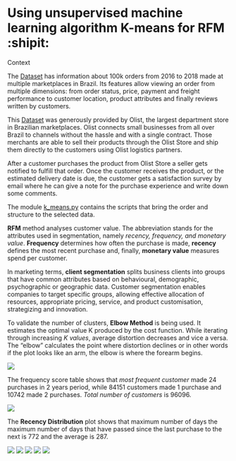# Using unsupervised machine learning algorithm K-means for RFM :shipit:

Context

The [Dataset](https://www.kaggle.com/olistbr/brazilian-ecommerce) has information about 100k orders from 2016 to 2018 made at multiple marketplaces in Brazil. Its features allow viewing an order from multiple dimensions: from order status, price, payment and freight performance to customer location, product attributes and finally reviews written by customers.

This [Dataset](https://www.kaggle.com/olistbr/brazilian-ecommerce) was generously provided by Olist, the largest department store in Brazilian marketplaces. Olist connects small businesses from all over Brazil to channels without the hassle and with a single contract. Those merchants are able to sell their products through the Olist Store and ship them directly to the customers using Olist logistics partners. 

After a customer purchases the product from Olist Store a seller gets notified to fulfill that order. Once the customer receives the product, or the estimated delivery date is due, the customer gets a satisfaction survey by email where he can give a note for the purchase experience and write down some comments.

The module [k_means.py](https://github.com/icodeitnl//Unsupervised-Machine-Learning-algorithm-K-Means-for-RFM/blob/master/k_means.py) contains the scripts that bring the order and structure to the selected data.


**RFM** method analyses customer value. The abbreviation stands for the attributes used in segmentation, namely *recency, frequency, and monetary value*. **Frequency** determines how often the purchase is made, **recency** defines the most recent purchase and, finally, **monetary value** measures spend per customer.

In marketing terms, **client segmentation** splits business clients into groups that have common attributes based on behavioural, demographic, psychographic or geographic data. Customer segmentation enables companies to target specific groups, allowing effective allocation of resources, appropriate pricing, service, and product customisation,  strategizing and innovation.


To validate the number of clusters, **Elbow Method** is being used. It estimates the optimal value K produced by the cost function. While iterating through increasing *K values*, average distortion decreases and vice a versa. The “elbow” calculates the point where distortion declines or in other words if the plot looks like an arm, the elbow is where the forearm begins.

<img src="https://github.com/icodeitnl/Unsupervised-Machine-Learning-algorithm-K-Means-for-RFM/blob/master/Elbow.jpg"/>


The frequency score table shows that *most frequent customer* made 24 purchases in 2 years period, while 84151 customers made 1 purchase and 10742 made 2 purchases. *Total number of customers* is 96096.

<img src="https://github.com/icodeitnl/Unsupervised-Machine-Learning-algorithm-K-Means-for-RFM/blob/master/FrequencyDistribution.jpg"/>

The **Recency Distribution** plot shows that maximum number of days the maximum number of days that have passed since the last purchase to the next is 772 and the average is 287.

<img src="https://github.com/icodeitnl/Unsupervised-Machine-Learning-algorithm-K-Means-for-RFM/blob/master/RecencyDistribution.jpg"/>

<img src="https://github.com/icodeitnl/Unsupervised-Machine-Learning-algorithm-K-Means-for-RFM/blob/master/MonetaryValue.jpg"/>
<img src="https://github.com/icodeitnl/Unsupervised-Machine-Learning-algorithm-K-Means-for-RFM/blob/master/ClustersMonetaryValueFrequency.jpg"/>
<img src="https://github.com/icodeitnl/Unsupervised-Machine-Learning-algorithm-K-Means-for-RFM/blob/master/ClustersMonetaryValueRecency.jpg"/>
<img src="https://github.com/icodeitnl/Unsupervised-Machine-Learning-algorithm-K-Means-for-RFM/blob/master/ClustersRecencyFrequency.jpg"/>



